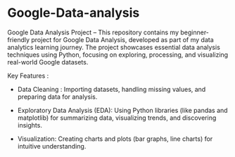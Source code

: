 # Google-Data-analysis
Google Data Analysis Project – This repository contains my beginner-friendly project for Google Data Analysis, developed as part of my data analytics learning journey. The project showcases essential data analysis techniques using Python, focusing on exploring, processing, and visualizing real-world Google datasets.
<br>

Key Features : 
<br>
* Data Cleaning : Importing datasets, handling missing values, and preparing data for analysis.

* Exploratory Data Analysis (EDA): Using Python libraries (like pandas and matplotlib) for summarizing data, visualizing trends, and discovering insights.

* Visualization: Creating charts and plots (bar graphs, line charts) for intuitive understanding.
